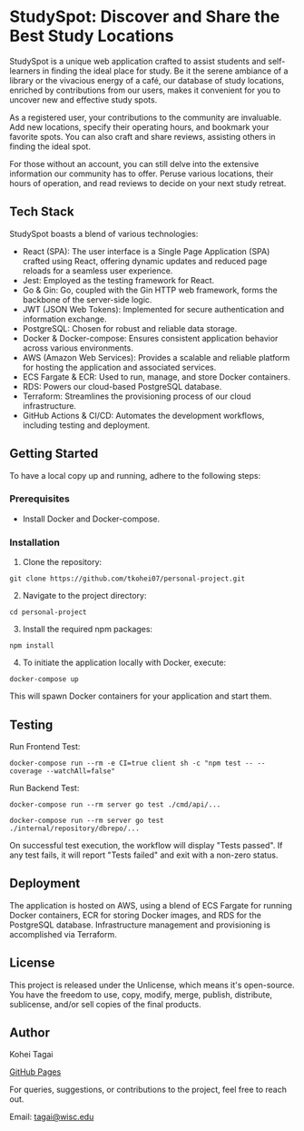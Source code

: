 # StudySpot: Discover and Share the Best Study Locations
StudySpot is a unique web application crafted to assist students and self-learners in finding the ideal place for study. Be it the serene ambiance of a library or the vivacious energy of a café, our database of study locations, enriched by contributions from our users, makes it convenient for you to uncover new and effective study spots.

As a registered user, your contributions to the community are invaluable. Add new locations, specify their operating hours, and bookmark your favorite spots. You can also craft and share reviews, assisting others in finding the ideal spot.

For those without an account, you can still delve into the extensive information our community has to offer. Peruse various locations, their hours of operation, and read reviews to decide on your next study retreat.

## Tech Stack
StudySpot boasts a blend of various technologies:

- React (SPA): The user interface is a Single Page Application (SPA) crafted using React, offering dynamic updates and reduced page reloads for a seamless user experience.
- Jest: Employed as the testing framework for React.
- Go & Gin: Go, coupled with the Gin HTTP web framework, forms the backbone of the server-side logic.
- JWT (JSON Web Tokens): Implemented for secure authentication and information exchange.
- PostgreSQL: Chosen for robust and reliable data storage.
- Docker & Docker-compose: Ensures consistent application behavior across various environments.
- AWS (Amazon Web Services): Provides a scalable and reliable platform for hosting the application and associated services.
- ECS Fargate & ECR: Used to run, manage, and store Docker containers.
- RDS: Powers our cloud-based PostgreSQL database.
- Terraform: Streamlines the provisioning process of our cloud infrastructure.
- GitHub Actions & CI/CD: Automates the development workflows, including testing and deployment.

## Getting Started
To have a local copy up and running, adhere to the following steps:

### Prerequisites
- Install Docker and Docker-compose.

### Installation
1. Clone the repository:

`git clone https://github.com/tkohei07/personal-project.git `

2. Navigate to the project directory:

`cd personal-project` 

3. Install the required npm packages:

`npm install` 

4. To initiate the application locally with Docker, execute:

`docker-compose up` 

This will spawn Docker containers for your application and start them.

## Testing
Run Frontend Test:

`docker-compose run --rm -e CI=true client sh -c "npm test -- --coverage --watchAll=false"`

Run Backend Test:

`docker-compose run --rm server go test ./cmd/api/...`

`docker-compose run --rm server go test ./internal/repository/dbrepo/...`

On successful test execution, the workflow will display "Tests passed". If any test fails, it will report "Tests failed" and exit with a non-zero status.

## Deployment
The application is hosted on AWS, using a blend of ECS Fargate for running Docker containers, ECR for storing Docker images, and RDS for the PostgreSQL database. Infrastructure management and provisioning is accomplished via Terraform.

## License
This project is released under the Unlicense, which means it's open-source. You have the freedom to use, copy, modify, merge, publish, distribute, sublicense, and/or sell copies of the final products.

## Author
Kohei Tagai

[GitHub Pages](https://github.com/tkohei07)

For queries, suggestions, or contributions to the project, feel free to reach out.

Email: tagai@wisc.edu
